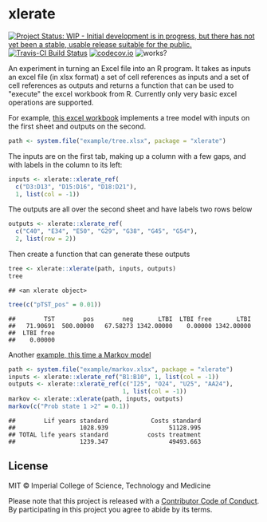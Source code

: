 # xlerate

[![Project Status: WIP - Initial development is in progress, but there has not yet been a stable, usable release suitable for the public.](http://www.repostatus.org/badges/latest/wip.svg)](http://www.repostatus.org/#wip)
[![Travis-CI Build Status](https://travis-ci.org/HealthEconomicsHackathon/xlerate.svg?branch=master)](https://travis-ci.org/HealthEconomicsHackathon/xlerate)
[![codecov.io](https://codecov.io/github/HealthEconomicsHackathon/xlerate/coverage.svg?branch=master)](https://codecov.io/github/HealthEconomicsHackathon/xlerate?branch=master)
![works?](https://img.shields.io/badge/works-on%20my%20machine-pink)

An experiment in turning an Excel file into an R program.  It takes as inputs an excel file (in xlsx format) a set of cell references as inputs and a set of cell references as outputs and returns a function that can be used to "execute" the excel workbook from R.  Currently only very basic excel operations are supported.



For example, [this excel workbook](inst/example/tree.xlsx) implements a tree model with inputs on the first sheet and outputs on the second.


```r
path <- system.file("example/tree.xlsx", package = "xlerate")
```

The inputs are on the first tab, making up a column with a few gaps, and with labels in the column to its left:

```r
inputs <- xlerate::xlerate_ref(
  c("D3:D13", "D15:D16", "D18:D21"),
  1, list(col = -1))
```

The outputs are all over the second sheet and have labels two rows below


```r
outputs <- xlerate::xlerate_ref(
  c("C40", "E34", "E50", "G29", "G38", "G45", "G54"),
  2, list(row = 2))
```

Then create a function that can generate these outputs


```r
tree <- xlerate::xlerate(path, inputs, outputs)
tree
```

```
## <an xlerate object>
```


```r
tree(c("pTST_pos" = 0.01))
```

```
##        TST        pos        neg       LTBI  LTBI free       LTBI
##   71.90691  500.00000   67.58273 1342.00000    0.00000 1342.00000
##  LTBI free
##    0.00000
```

Another [example, this time a Markov model](inst/example/markov.xlsx)


```r
path <- system.file("example/markov.xlsx", package = "xlerate")
inputs <- xlerate::xlerate_ref("B1:B10", 1, list(col = -1))
outputs <- xlerate::xlerate_ref(c("I25", "O24", "U25", "AA24"),
                                1, list(col = -1))
markov <- xlerate::xlerate(path, inputs, outputs)
markov(c("Prob state 1 >2" = 0.1))
```

```
##        Lif years standard            Costs standard
##                  1028.939                 51128.995
## TOTAL life years standard           costs treatment
##                  1239.347                 49493.663
```

## License

MIT © Imperial College of Science, Technology and Medicine

Please note that this project is released with a [Contributor Code of Conduct](CONDUCT.md). By participating in this project you agree to abide by its terms.
